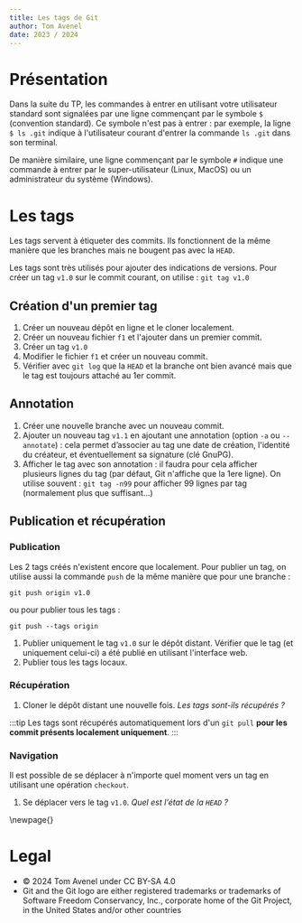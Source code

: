 ```yaml
---
title: Les tags de Git
author: Tom Avenel
date: 2023 / 2024
---
```


# Présentation

Dans la suite du TP, les commandes à entrer en utilisant votre utilisateur standard sont signalées par une ligne commençant par le symbole `$` (convention standard). Ce symbole n'est pas à entrer : par exemple, la ligne `$ ls .git` indique à l'utilisateur courant d'entrer la commande `ls .git` dans son terminal.

De manière similaire, une ligne commençant par le symbole `#` indique une commande à entrer par le super-utilisateur (Linux, MacOS) ou un administrateur du système (Windows).

# Les tags

Les tags servent à étiqueter des commits. Ils fonctionnent de la même manière que les branches mais ne bougent pas avec la `HEAD`.

Les tags sont très utilisés pour ajouter des indications de versions. Pour créer un tag `v1.0` sur le commit courant, on utilise : `git tag v1.0`

## Création d'un premier tag

1. Créer un nouveau dépôt en ligne et le cloner localement.
1. Créer un nouveau fichier `f1` et l'ajouter dans un premier commit.
1. Créer un tag `v1.0`
1. Modifier le fichier `f1` et créer un nouveau commit.
1. Vérifier avec `git log` que la `HEAD` et la branche ont bien avancé mais que le tag est toujours attaché au 1er commit.

## Annotation

1. Créer une nouvelle branche avec un nouveau commit.
1. Ajouter un nouveau tag `v1.1` en ajoutant une annotation (option `-a` ou `--annotate`) : cela permet d’associer au tag une date de création, l'identité du créateur, et éventuellement sa signature (clé GnuPG).
1. Afficher le tag avec son annotation : il faudra pour cela afficher plusieurs lignes du tag (par défaut, Git n'affiche que la 1ere ligne). On utilise souvent : `git tag -n99` pour afficher 99 lignes par tag (normalement plus que suffisant...)

## Publication et récupération

### Publication

Les 2 tags créés n'existent encore que localement. Pour publier un tag, on utilise aussi la commande `push` de la même manière que pour une branche :

```
git push origin v1.0
```

ou pour publier tous les tags :

```
git push --tags origin
```

1. Publier uniquement le tag `v1.0` sur le dépôt distant. Vérifier que le tag (et uniquement celui-ci) a été publié en utilisant l'interface web.
1. Publier tous les tags locaux.

### Récupération

1. Cloner le dépôt distant une nouvelle fois. _Les tags sont-ils récupérés ?_

:::tip
Les tags sont récupérés automatiquement lors d'un `git pull` **pour les commit présents localement uniquement**.
:::

### Navigation

Il est possible de se déplacer à n'importe quel moment vers un tag en utilisant une opération `checkout`.

1. Se déplacer vers le tag `v1.0`. _Quel est l'état de la `HEAD` ?_

\newpage{}

# Legal

- © 2024 Tom Avenel under CC  BY-SA 4.0
- Git and the Git logo are either registered trademarks or trademarks of Software Freedom Conservancy, Inc., corporate home of the Git Project, in the United States and/or other countries

